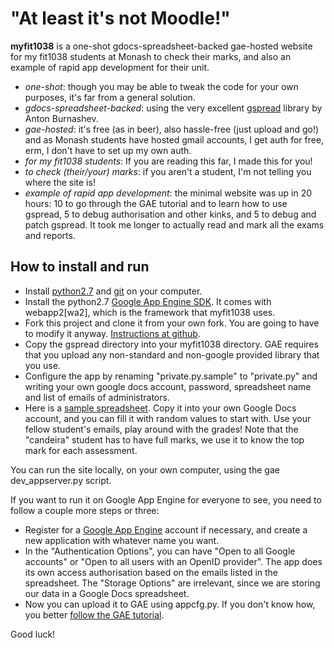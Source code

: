 "At least it's not Moodle!"
===========================

**myfit1038** is a one-shot gdocs-spreadsheet-backed gae-hosted website for my fit1038 students at Monash to check their marks, and also an example of rapid app development for their unit.

- _one-shot_: though you may be able to tweak the code for your own purposes, it's far from a general solution.
- _gdocs-spreadsheet-backed_: using the very excellent [gspread](http://github.com/burnash/gspread "gspread") library by Anton Burnashev.
- _gae-hosted_: it's free (as in beer), also hassle-free (just upload and go!) and as Monash students have hosted gmail accounts, I get auth for free, erm, I don't have to set up my own auth.
- _for my fit1038 students_: If you are reading this far, I made this for you!
- _to check (their/your) marks_: if you aren't a student, I'm not telling you where the site is!
- _example of rapid app development_: the minimal website was up in 20 hours: 10 to go through the GAE tutorial and to learn how to use gspread, 5 to debug authorisation and other kinks, and 5 to debug and patch gspread. It took me longer to actually read and mark all the exams and reports.

How to install and run
----------------------

- Install [python2.7][python] and [git] on your computer.
- Install the python2.7 [Google App Engine SDK][sdk]. It comes with webapp2[wa2], which is the framework that myfit1038 uses.
- Fork this project and clone it from your own fork. You are going to have to modify it anyway. [Instructions at github][fac].
- Copy the gspread directory into your myfit1038 directory. GAE requires that you upload any non-standard and non-google provided library that you use.
- Configure the app by renaming "private.py.sample" to "private.py" and writing your own google docs account, password, spreadsheet name and list of emails of administrators.
- Here is a [sample spreadsheet][sample]. Copy it into your own Google Docs account, and you can fill it with random values to start with. Use your fellow student's emails, play around with the grades! Note that the "candeira" student has to have full marks, we use it to know the top mark for each assessment.

You can run the site locally, on your own computer, using the gae dev_appserver.py script.

If you want to run it on Google App Engine for everyone to see, you need to follow a couple more steps or three:

- Register for a [Google App Engine][gae] account if necessary, and create a new application with whatever name you want.
- In the "Authentication Options", you can have "Open to all Google accounts" or "Open to all users with an OpenID provider". The app does its own access authorisation based on the emails listed in the spreadsheet. The "Storage Options" are irrelevant, since we are storing our data in a Google Docs spreadsheet.
- Now you can upload it to GAE using appcfg.py. If you don't know how, you better [follow the GAE tutorial][tutorial].


Good luck!


[git]: http://git-scm.com/
[python]: http://python.org/download/
[gae]: https://appengine.google.com/
[sdk]: 	https://developers.google.com/appengine/downloads
[fac]: http://help.github.com/fork-a-repo/
[sample]: https://docs.google.com/spreadsheet/ccc?key=0At_eoPQlRC9XdDZyMjJISTB2cGFuQXQweDQ2NWFzREE
[tutorial]: https://developers.google.com/appengine/docs/python/gettingstartedpython27/

